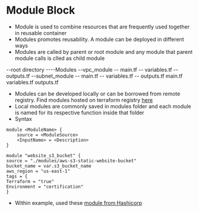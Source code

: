 # Module Block
- Module is used to combine resources that are frequently used together in reusable container
- Modules promotes reusability. A module can be deployed in different ways
- Modules are called by parent or root module and any module that parent module calls is clled as child module

--root directory
----Modules
    --vpc_module
        -- main.tf
        -- variables.tf
        -- outputs.tf
    --subnet_module
        -- main.tf
        -- variables.tf
        -- outputs.tf
main.tf
variables.tf
outputs.tf

- Modules can be developed locally or can be borrowed from remote registry. Find modules hosted on terraform registry [here](https://registry.terraform.io/browse/modules)
- Local modules are commonly saved in modules folder and each module is named for its respective function inside that folder
- Syntax

```hcl
module <ModuleName> {
    source = <ModuleSource>
    <InputName> = <Description>
}

module "website_s3_bucket" {
source = "./modules/aws-s3-static-website-bucket"
bucket_name = var.s3_bucket_name
aws_region = "us-east-1"
tags = {
Terraform = "true"
Environment = "certification"
}
```
- Within example, used these [module from Hashicorp](https://registry.terraform.io/modules/hashicorp/subnets/cidr/latest) 
